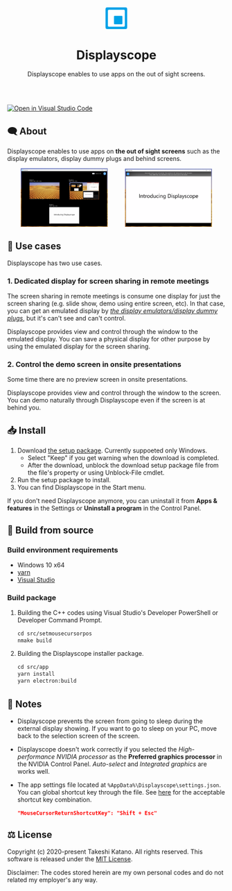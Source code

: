 <br />

<p align="center"><img src="./media/displayscope.png" width="10%" alt="Displayscope app icon."></p>

<h1 align="center">Displayscope</h1>
<p align="center">Displayscope enables to use apps on the out of sight screens.</p>

<br /><br />

[![Open in Visual Studio Code](https://open.vscode.dev/badges/open-in-vscode.svg)](https://open.vscode.dev/tksh164/displayscope)

## 🗨 About

Displayscope enables to use apps on <strong>the out of sight screens</strong> such as the display emulators, display dummy plugs and behind screens.

<p align="center">
<img width="40%" src="./media/screenshot1.png"/>
&nbsp;&nbsp;&nbsp;&nbsp;&nbsp;&nbsp;&nbsp;&nbsp;
<img width="40%" src="./media/screenshot2.png"/>
</p>

## 🎯 Use cases

Displayscope has two use cases.

### 1. Dedicated display for screen sharing in remote meetings

The screen sharing in remote meetings is consume one display for just the screen sharing (e.g. slide show, demo using entire screen, etc). In that case, you can get an emulated display by *[the display emulators/display dummy plugs](https://www.amazon.com/s?k=Display+Emulator)*, but it's can't see and can't control.

Displayscope provides view and control through the window to the emulated display. You can save a physical display for other purpose by using the emulated display for the screen sharing.

### 2. Control the demo screen in onsite presentations

Some time there are no preview screen in onsite presentations.

Displayscope provides view and control through the window to the screen. You can demo naturally through Displayscope even if the screen is at behind you.

## 📥 Install

1. Download [the setup package](https://github.com/tksh164/displayscope/releases/latest). Currently suppoeted only Windows.
    - Select "Keep" if you get warning when the download is completed.
    - After the download, unblock the download setup package file from the file's property or using Unblock-File cmdlet.
2. Run the setup package to install.
3. You can find Displayscope in the Start menu.

If you don't need Displayscope anymore, you can uninstall it from **Apps & features** in the Settings or **Uninstall a program** in the Control Panel.

## 🔨 Build from source

### Build environment requirements

- Windows 10 x64
- [yarn](https://yarnpkg.com/)
- [Visual Studio](https://visualstudio.microsoft.com/)

### Build package

1. Building the C++ codes using Visual Studio's Developer PowerShell or Developer Command Prompt.

    ```
    cd src/setmousecursorpos
    nmake build
    ```

2. Building the Displayscope installer package.

    ```
    cd src/app
    yarn install
    yarn electron:build
    ```

## 📃 Notes　

- Displayscope prevents the screen from going to sleep during the external display showing. If you want to go to sleep on your PC, move back to the selection screen of the screen.
- Displayscope doesn't work correctly if you selected the *High-performance NVIDIA processor* as the **Preferred graphics processor** in the NVIDIA Control Panel. *Auto-select* and *Integrated graphics* are works well.
- The app settings file located at `%AppData%\Displayscope\settings.json`. You can global shortcut key through the file. See [here](https://www.electronjs.org/docs/api/accelerator#available-modifiers) for the acceptable shortcut key combination.

    ```json
    "MouseCursorReturnShortcutKey": "Shift + Esc"
    ```

## ⚖ License

Copyright (c) 2020-present Takeshi Katano. All rights reserved. This software is released under the [MIT License](https://github.com/tksh164/displayscope/blob/master/LICENSE).

Disclaimer: The codes stored herein are my own personal codes and do not related my employer's any way.
